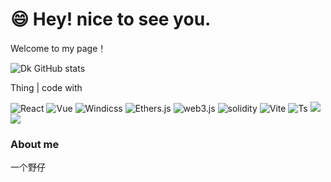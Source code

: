 # 😄 Hey! nice to see you.
Welcome to my page！



![Dk GitHub stats](https://github-readme-stats.vercel.app/api?username=kingport&show_icons=true&theme=radical)

Thing | code with

![React](https://img.shields.io/badge/React-18-blue?style=for-the-badge&logo=react&logoColor=blue)
![Vue](https://img.shields.io/badge/Vue-3-green?style=for-the-badge&logo=vue.js&logoColor=green)
![Windicss](https://img.shields.io/badge/Windicss-3-blue?style=for-the-badge&logo=windicss&logoColor=blue)
![Ethers.js](https://img.shields.io/badge/Ethers.js-5-blue?style=for-the-badge&logo=ethereum&logoColor=blue)
![web3.js](https://img.shields.io/badge/web3.js-1-blue?style=for-the-badge&logo=ethereum&logoColor=blue)
![solidity](https://img.shields.io/badge/solidity-0.8-blue?style=for-the-badge&logo=ethereum&logoColor=blue)
![Vite](https://img.shields.io/badge/Vite-2-yellow?style=for-the-badge&logo=vite&logoColor=yellow)
![Ts](https://img.shields.io/badge/TypeScript-4-blue?style=for-the-badge&logo=typescript&logoColor=blue)
![](https://img.shields.io/badge/Node.js-14-green?style=for-the-badge&logo=node.js&logoColor=green)
![](https://img.shields.io/badge/python-3.9-orange?style=for-the-badge&logo=python&logoColor=orange)

### About me
  一个野仔
